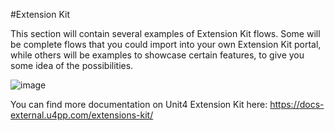 #Extension Kit

This section will contain several examples of Extension Kit flows.
Some will be complete flows that you could import into your own Extension Kit portal, 
while others will be examples to showcase certain features, to give you some idea of the possibilities.

![image](https://user-images.githubusercontent.com/98328584/150944751-5949c67f-b95e-4ca7-807a-4ee245f242d0.png)

You can find more documentation on Unit4 Extension Kit here: https://docs-external.u4pp.com/extensions-kit/
